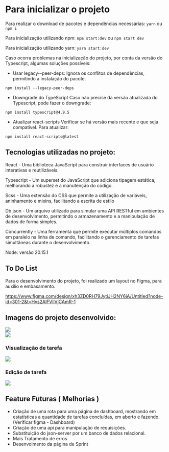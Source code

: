 # Para inicializar o projeto

Para realizar o download de pacotes e dependências necessárias: 
`yarn` ou `npm i`

Para inicialização utilizando npm: `npm start:dev` ou `npm start dev`

Para inicialização utilizando yarn: `yarn start:dev`

Caso ocorra problemas na inicialização do projeto, por conta da versão do
Typescript, algumas soluções possíveis:

- Usar legacy--peer-deps: Ignora os conflitos de dependências, permitindo a
  instalação do pacote.

`npm install --legacy-peer-deps`

- Downgrade do TypeScript Caso não precise da versão atualizada do Typescript,
  pode fazer o downgrade:

`npm install typescript@4.9.5`

- Atualizar react-scripts Verificar se há versão mais recente e que seja
  compatível. Para atualizar:

`npm install react-scripts@latest`

## Tecnologias utilizadas no projeto:

React - Uma biblioteca JavaScript para construir interfaces de usuário
interativas e reutilizáveis.

Typescript - Um superset do JavaScript que adiciona tipagem estática, melhorando
a robustez e a manutenção do código.

Scss - Uma extensão do CSS que permite a utilização de variáveis, aninhamento e
mixins, facilitando a escrita de estilo

Db.json - Um arquivo utilizado para simular uma API RESTful em ambientes de
desenvolvimento, permitindo o armazenamento e a manipulação de dados de forma
simples.

Concurrently - Uma ferramenta que permite executar múltiplos comandos em paralelo na linha de comando, facilitando o gerenciamento de tarefas simultâneas durante o desenvolvimento.

Node: versão 20.15.1

## To Do List

Para o desenvolvimento do projeto, foi realizado um layout no Figma, para
auxílio e embasamento.

https://www.figma.com/design/xh3ZD0RH79JytiJH2NY6jA/Untitled?node-id=301-2&t=Hvs2AlFVllVjCAmR-1

## Imagens do projeto desenvolvido:

<div>
<img src="https://media.discordapp.net/attachments/307653329004134400/1295214693685661777/image.png?ex=670dd62e&is=670c84ae&hm=c3710b268934934386f57f2f529a796c2d0b7f2b0e9adb24a8b3350f1698fd61&=&format=webp&quality=lossless&width=1407&height=671"></img>
</div>

<div>
<img src="https://media.discordapp.net/attachments/307653329004134400/1295214704289124382/image.png?ex=670dd631&is=670c84b1&hm=c66ae90356a0eff724c4dfe1fc4f8ef12d2979913f7afd55874e3843f1b253ad&=&format=webp&quality=lossless&width=1164&height=554"></img>

### Visualização de tarefa

<div>
<img src="https://media.discordapp.net/attachments/307653329004134400/1295214998573813792/image.png?ex=670dd677&is=670c84f7&hm=142182679e6f7f6ff53a9b4ef6bf9dfef8c0bdc36f3cfeef1497bf5a9af87939&=&format=webp&quality=lossless"></img>

### Edição de tarefa

<div>
<img src="https://media.discordapp.net/attachments/307653329004134400/1295215037841149992/image.png?ex=670dd680&is=670c8500&hm=1247ac88938c7d6ca6e16490cdbed49c6606bad3718078ad6c66f148b8b5dd3f&=&format=webp&quality=lossless"></img>

## Feature Futuras ( Melhorias )

- Criação de uma rota para uma página de dashboard, mostrando em estatísticas a quantidade de tarefas concluídas, em aberto e fazendo. (Verificar figma - Dashboard)
- Criação de uma api para manipulação de requisições.
- Substituição do json-server por um banco de dados relacional.
- Mais Tratamento de erros
- Desenvolmento da página de Sprint

